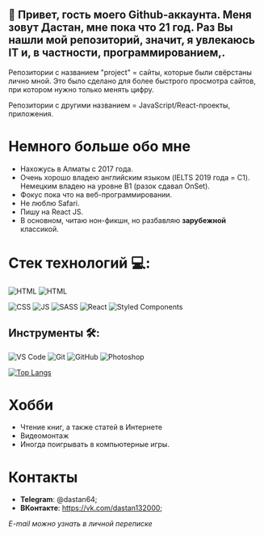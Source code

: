 
## 👋  Привет, гость моего Github-аккаунта. Меня зовут Дастан, мне пока что 21 год. Раз Вы нашли мой репозиторий, значит, я увлекаюсь IT и,  в частности, программированием,.

Репозитории с названием "project" = сайты, которые были свёрстаны лично мной. Это было сделано для более быстрого просмотра сайтов, при котором нужно только менять цифру.

Репозитории с другими названием = JavaScript/React-проекты, приложения.

# Немного больше обо мне
* Нахожусь в Алматы с 2017 года.
* Очень хорошо владею английским языком (IELTS 2019 года = C1). Немецким владею на уровне B1 (разок сдавал OnSet).
* Фокус пока что на веб-программировании.
* Не люблю Safari.
* Пишу на React JS.
* В основном, читаю нон-фикшн, но разбавляю **зарубежной** классикой.

# Стек технологий 💻:
![HTML](https://camo.githubusercontent.com/3579f9a55d8bff928f98c56c8f62bde2bf2bd401b6bce340bdfaac6652383787/68747470733a2f2f696d672e736869656c64732e696f2f62616467652f2d48544d4c2d3333333333333f7374796c653d666c6174266c6f676f3d48544d4c35266c6f676f436f6c6f723d453334463236) ![HTML](https://img.shields.io/badge/HTML5-%23E34F26?logo=html5&logoColor=%23E34F26&color=%23fff)

![CSS](https://camo.githubusercontent.com/c38a05ab57aea563f73ae6b4aad7f556faa734d4077a7b52a2081b41ce27da40/68747470733a2f2f696d672e736869656c64732e696f2f62616467652f2d4353532d3333333333333f7374796c653d666c6174266c6f676f3d43535333266c6f676f436f6c6f723d313537324236) ![JS](https://camo.githubusercontent.com/848defb760c0adff4362c04283f254f633ea8eff177c1640b209429d0e3d7627/68747470733a2f2f696d672e736869656c64732e696f2f62616467652f2d4a6176615363726970742d3333333333333f7374796c653d666c6174266c6f676f3d6a617661736372697074) ![SASS](https://camo.githubusercontent.com/24bdb576fc22700bba0e304741a52bad5aa0886e4ca2474d5ea6253656b64da7/68747470733a2f2f696d672e736869656c64732e696f2f62616467652f2d534153532d3333333333333f7374796c653d666c6174266c6f676f3d53415353) ![React](https://camo.githubusercontent.com/b8f9baf34dfa59e5cf63be744777f8f01596535a4bcc1502df3cf39a71d41c23/68747470733a2f2f696d672e736869656c64732e696f2f62616467652f2d52656163742d3333333333333f7374796c653d666c6174266c6f676f3d7265616374) ![Styled Components](https://img.shields.io/badge/styled%20components-style-orange)
## Инструменты 🛠:
![VS Code](https://camo.githubusercontent.com/194ae9b0be9bfd4caedab16de320d3987f4c144112461590a206262d21eb769b/68747470733a2f2f696d672e736869656c64732e696f2f62616467652f2d56697375616c25323053747564696f253230436f64652d3333333333333f7374796c653d666c6174266c6f676f3d76697375616c2d73747564696f2d636f6465266c6f676f436f6c6f723d303037414343) ![Git](https://camo.githubusercontent.com/3ea1c940cc08da19f16d17ca0c4704397dac1f12a1bb73f1174ae504c3e80a85/68747470733a2f2f696d672e736869656c64732e696f2f62616467652f2d4769742d3333333333333f7374796c653d666c6174266c6f676f3d676974) ![GitHub](https://camo.githubusercontent.com/85dc47a56a4e73ae7b6e64b3b4416785497e74219ae179ae8faaaca10d5a78d9/68747470733a2f2f696d672e736869656c64732e696f2f62616467652f2d4769744875622d3138313731373f7374796c653d666c61742d737175617265266c6f676f3d676974687562) ![Photoshop](https://camo.githubusercontent.com/85ce6eb93518a6cfd2459c5af92a44ff6e279c0780d57c8cca92816dc550e23e/68747470733a2f2f696d672e736869656c64732e696f2f62616467652f2d50686f746f73686f702d3333333333333f7374796c653d666c6174266c6f676f3d61646f62652d70686f746f73686f70) 

[![Top Langs](https://github-readme-stats.vercel.app/api/top-langs/?username=Dastan64&layout=compact)](https://github.com/anuraghazra/github-readme-stats)

# Хобби
- Чтение книг, а также статей в Интернете
- Видеомонтаж
- Иногда поигрывать в компьютерные игры.

# Контакты
- **Telegram**: @dastan64;
- **ВКонтакте**: https://vk.com/dastan132000;

*E-mail можно узнать в личной переписке*

<!---
Dastan64/Dastan64 is a ✨ special ✨ repository because its `README.md` (this file) appears on your GitHub profile.
You can click the Preview link to take a look at your changes.
--->
